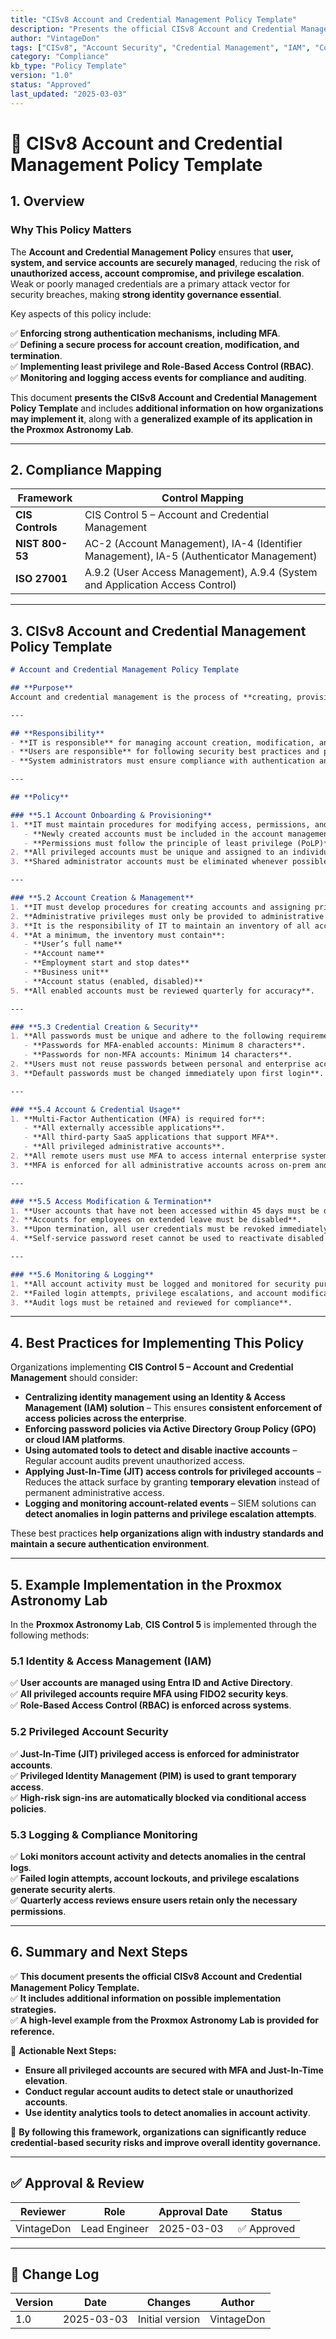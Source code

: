 ```yaml
---
title: "CISv8 Account and Credential Management Policy Template"
description: "Presents the official CISv8 Account and Credential Management Policy Template, with additional information on possible solutions and an example of its application in the Proxmox Astronomy Lab."
author: "VintageDon"
tags: ["CISv8", "Account Security", "Credential Management", "IAM", "Compliance"]
category: "Compliance"
kb_type: "Policy Template"
version: "1.0"
status: "Approved"
last_updated: "2025-03-03"
---
```


# **🔐 CISv8 Account and Credential Management Policy Template**

## **1. Overview**  

### **Why This Policy Matters**  

The **Account and Credential Management Policy** ensures that **user, system, and service accounts are securely managed**, reducing the risk of **unauthorized access, account compromise, and privilege escalation**. Weak or poorly managed credentials are a primary attack vector for security breaches, making **strong identity governance essential**.

Key aspects of this policy include:  

✅ **Enforcing strong authentication mechanisms, including MFA**.  
✅ **Defining a secure process for account creation, modification, and termination**.  
✅ **Implementing least privilege and Role-Based Access Control (RBAC)**.  
✅ **Monitoring and logging access events for compliance and auditing**.  

This document **presents the CISv8 Account and Credential Management Policy Template** and includes **additional information on how organizations may implement it**, along with a **generalized example of its application in the Proxmox Astronomy Lab**.

---

## **2. Compliance Mapping**  

| **Framework**      | **Control Mapping** |
|--------------------|--------------------|
| **CIS Controls**   | CIS Control 5 – Account and Credential Management |
| **NIST 800-53**    | AC-2 (Account Management), IA-4 (Identifier Management), IA-5 (Authenticator Management) |
| **ISO 27001**      | A.9.2 (User Access Management), A.9.4 (System and Application Access Control) |

---

## **3. CISv8 Account and Credential Management Policy Template**  

```markdown
# Account and Credential Management Policy Template  

## **Purpose**  
Account and credential management is the process of **creating, provisioning, using, and terminating accounts and credentials** in the enterprise. This policy provides **the processes and procedures for governing accounts and credentials securely**.

---

## **Responsibility**  
- **IT is responsible** for managing account creation, modification, and termination.  
- **Users are responsible** for following security best practices and protecting their credentials.  
- **System administrators must ensure compliance with authentication and access control policies**.  

---

## **Policy**  

### **5.1 Account Onboarding & Provisioning**  
1. **IT must maintain procedures for modifying access, permissions, and roles** for user accounts.  
   - **Newly created accounts must be included in the account management process**.  
   - **Permissions must follow the principle of least privilege (PoLP)**.  
2. **All privileged accounts must be unique and assigned to an individual user**.  
3. **Shared administrator accounts must be eliminated whenever possible**.  

---

### **5.2 Account Creation & Management**  
1. **IT must develop procedures for creating accounts and assigning privileges**.  
2. **Administrative privileges must only be provided to administrative accounts**.  
3. **It is the responsibility of IT to maintain an inventory of all accounts**.  
4. **At a minimum, the inventory must contain**:  
   - **User’s full name**  
   - **Account name**  
   - **Employment start and stop dates**  
   - **Business unit**  
   - **Account status (enabled, disabled)**  
5. **All enabled accounts must be reviewed quarterly for accuracy**.  

---

### **5.3 Credential Creation & Security**  
1. **All passwords must be unique and adhere to the following requirements**:  
   - **Passwords for MFA-enabled accounts: Minimum 8 characters**.  
   - **Passwords for non-MFA accounts: Minimum 14 characters**.  
2. **Users must not reuse passwords between personal and enterprise accounts**.  
3. **Default passwords must be changed immediately upon first login**.  

---

### **5.4 Account & Credential Usage**  
1. **Multi-Factor Authentication (MFA) is required for**:  
   - **All externally accessible applications**.  
   - **All third-party SaaS applications that support MFA**.  
   - **All privileged administrative accounts**.  
2. **All remote users must use MFA to access internal enterprise systems**.  
3. **MFA is enforced for all administrative accounts across on-prem and cloud**.  

---

### **5.5 Access Modification & Termination**  
1. **User accounts that have not been accessed within 45 days must be disabled**.  
2. **Accounts for employees on extended leave must be disabled**.  
3. **Upon termination, all user credentials must be revoked immediately**.  
4. **Self-service password reset cannot be used to reactivate disabled accounts**.  

---

### **5.6 Monitoring & Logging**  
1. **All account activity must be logged and monitored for security purposes**.  
2. **Failed login attempts, privilege escalations, and account modifications must generate security alerts**.  
3. **Audit logs must be retained and reviewed for compliance**.  

```

---

## **4. Best Practices for Implementing This Policy**  

Organizations implementing **CIS Control 5 – Account and Credential Management** should consider:  

- **Centralizing identity management using an Identity & Access Management (IAM) solution** – This ensures **consistent enforcement of access policies across the enterprise**.  
- **Enforcing password policies via Active Directory Group Policy (GPO) or cloud IAM platforms**.  
- **Using automated tools to detect and disable inactive accounts** – Regular account audits prevent unauthorized access.  
- **Applying Just-In-Time (JIT) access controls for privileged accounts** – Reduces the attack surface by granting **temporary elevation** instead of permanent administrative access.  
- **Logging and monitoring account-related events** – SIEM solutions can **detect anomalies in login patterns and privilege escalation attempts**.  

These best practices **help organizations align with industry standards and maintain a secure authentication environment**.

---

## **5. Example Implementation in the Proxmox Astronomy Lab**  

In the **Proxmox Astronomy Lab**, **CIS Control 5** is implemented through the following methods:

### **5.1 Identity & Access Management (IAM)**  

✅ **User accounts are managed using Entra ID and Active Directory**.  
✅ **All privileged accounts require MFA using FIDO2 security keys**.  
✅ **Role-Based Access Control (RBAC) is enforced across systems**.  

### **5.2 Privileged Account Security**  

✅ **Just-In-Time (JIT) privileged access is enforced for administrator accounts**.  
✅ **Privileged Identity Management (PIM) is used to grant temporary access**.  
✅ **High-risk sign-ins are automatically blocked via conditional access policies**.  

### **5.3 Logging & Compliance Monitoring**  

✅ **Loki monitors account activity and detects anomalies in the central logs**.  
✅ **Failed login attempts, account lockouts, and privilege escalations generate security alerts**.  
✅ **Quarterly access reviews ensure users retain only the necessary permissions**.  

---

## **6. Summary and Next Steps**  

✅ **This document presents the official CISv8 Account and Credential Management Policy Template.**  
✅ **It includes additional information on possible implementation strategies.**  
✅ **A high-level example from the Proxmox Astronomy Lab is provided for reference.**  

📌 **Actionable Next Steps:**  

- **Ensure all privileged accounts are secured with MFA and Just-In-Time elevation**.  
- **Conduct regular account audits to detect stale or unauthorized accounts**.  
- **Use identity analytics tools to detect anomalies in account activity**.  

🚀 **By following this framework, organizations can significantly reduce credential-based security risks and improve overall identity governance.**  

---

## **✅ Approval & Review**  

| **Reviewer** | **Role** | **Approval Date** | **Status** |
|-------------|---------|------------------|------------|
| VintageDon | Lead Engineer | 2025-03-03 | ✅ Approved |

---

## **📜 Change Log**  

| **Version** | **Date** | **Changes** | **Author** |
|------------|---------|-------------|------------|
| 1.0 | 2025-03-03 | Initial version | VintageDon |
